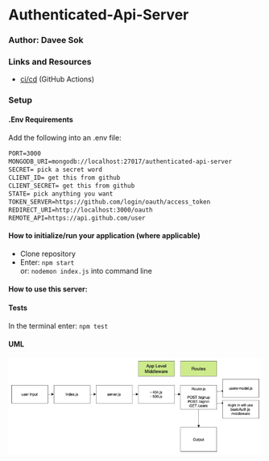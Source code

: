 # Authenticated-Api-Server

### Author: Davee Sok

### Links and Resources

- [ci/cd](https://github.com/davee-401-advanced-javascript/auth-server/actions) (GitHub Actions)
<!-- - [back-end server url](http://xyz.com) (when applicable)
- [front-end application](http://xyz.com) (when applicable) -->

### Setup

#### .Env Requirements

Add the following into an .env file:

```
PORT=3000
MONGODB_URI=mongodb://localhost:27017/authenticated-api-server
SECRET= pick a secret word
CLIENT_ID= get this from github
CLIENT_SECRET= get this from github
STATE= pick anything you want
TOKEN_SERVER=https://github.com/login/oauth/access_token
REDIRECT_URI=http://localhost:3000/oauth
REMOTE_API=https://api.github.com/user
```

#### How to initialize/run your application (where applicable)

- Clone repository
- Enter: `npm start`  
  or: `nodemon index.js` into command line

#### How to use this server:

#### Tests

<!-- - How do you run tests?
- Any tests of note?
- Describe any tests that you did not complete, skipped, etc -->

In the terminal enter: `npm test`

#### UML

<!-- Link to an image of the UML for your application and response to events -->

![UML](Lab-11-UML.jpg)
